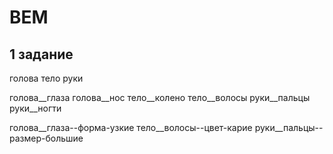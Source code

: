 # BEM
## 1 задание
<!--блоки-->
голова 
тело
руки

<!--элементы-->
голова__глаза
голова__нос
тело__колено
тело__волосы
руки__пальцы
руки__ногти


<!--модификаторы-->
голова__глаза--форма-узкие
тело__волосы--цвет-карие
руки__пальцы--размер-большие